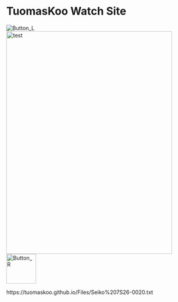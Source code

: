 <h1>TuomasKoo Watch Site</h1>
<p><img src="https://tuomaskoo.github.io/UI/Button_L.png" alt="Button_L" /> <img src="https://tuomaskoo.github.io/Files/Seiko 7s26-0020_1.jpg" alt="test" width="436" height="585" /><img src="https://tuomaskoo.github.io/UI/Button_R.png" alt="Button_R" width="78" height="78" /></p>
<p>https://tuomaskoo.github.io/Files/Seiko%207S26-0020.txt</p>
<script src="https://tuomaskoo.github.io/Files/Seiko%7S26-0020.js"></script>
